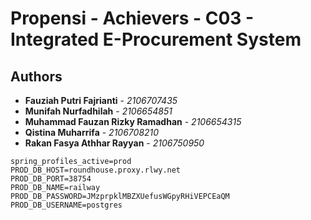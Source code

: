 # Propensi - Achievers - C03 - Integrated E-Procurement System

## Authors

* **Fauziah Putri Fajrianti** - *2106707435*
* **Munifah Nurfadhilah** - *2106654851*
* **Muhammad Fauzan Rizky Ramadhan** - *2106654315*
* **Qistina Muharrifa** - *2106708210*
* **Rakan Fasya Athhar Rayyan** - *2106750950*

```properties
spring_profiles_active=prod
PROD_DB_HOST=roundhouse.proxy.rlwy.net
PROD_DB_PORT=38754
PROD_DB_NAME=railway
PROD_DB_PASSWORD=JMzprpklMBZXUefusWGpyRHiVEPCEaQM
PROD_DB_USERNAME=postgres
```
